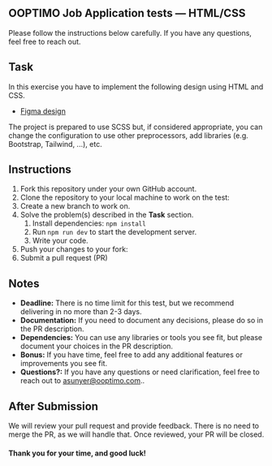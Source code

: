 OOPTIMO Job Application tests — HTML/CSS
------------

Please follow the instructions below carefully. If you have any questions, feel free to reach out.

## Task

In this exercise you have to implement the following design using HTML and CSS.

- [Figma design](https://www.figma.com/file/ebulzNn90zno6oiKBqtKMP/Web-developer-%E2%80%94-HTML%2FCSS-Test?type=design&node-id=0%3A1&mode=dev)

The project is prepared to use SCSS but, if considered appropriate, you can change the configuration to use other preprocessors, add libraries (e.g. Bootstrap, Tailwind, ...), etc.

## Instructions

1. Fork this repository under your own GitHub account.
2. Clone the repository to your local machine to work on the test:
3. Create a new branch to work on.
4. Solve the problem(s) described in the **Task** section.
   1. Install dependencies: `npm install`
   2. Run `npm run dev` to start the development server.
   3. Write your code.
5. Push your changes to your fork:
6. Submit a pull request (PR)

## Notes

- **Deadline:** There is no time limit for this test, but we recommend delivering in no more than 2-3 days.
- **Documentation:** If you need to document any decisions, please do so in the PR description.
- **Dependencies:** You can use any libraries or tools you see fit, but please document your choices in the PR description.
- **Bonus:** If you have time, feel free to add any additional features or improvements you see fit.
- **Questions?:** If you have any questions or need clarification, feel free to reach out to [asunyer@ooptimo.com](mailto:asunyer@ooptimo.com)..

## After Submission

We will review your pull request and provide feedback. There is no need to merge the PR, as we will handle that. Once reviewed, your PR will be closed.


#### Thank you for your time, and good luck!
